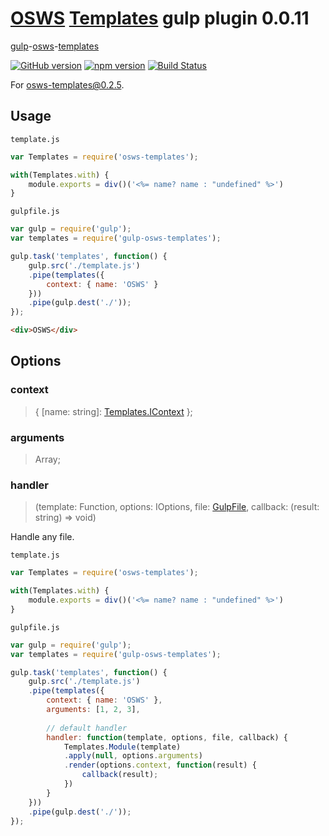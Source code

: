 # [OSWS](https://github.com/OSWS) [Templates](https://github.com/OSWS/OSWS-Templates) gulp plugin 0.0.11

[gulp](gulpjs.com)-[osws](https://github.com/OSWS)-[templates](https://github.com/OSWS/OSWS-Templates)

[![GitHub version](https://badge.fury.io/gh/OSWS%2Fgulp-osws-templates.svg)](http://badge.fury.io/gh/OSWS%2Fgulp-osws-templates)
[![npm version](https://badge.fury.io/js/gulp-osws-templates.svg)](http://badge.fury.io/js/gulp-osws-templates)
[![Build Status](https://travis-ci.org/OSWS/gulp-osws-templates.svg)](https://travis-ci.org/OSWS/gulp-osws-templates)

For [osws-templates@0.2.5](https://github.com/OSWS/OSWS-Templates/releases/tag/0.2.8).

## Usage

`template.js`
```js
var Templates = require('osws-templates');

with(Templates.with) {
    module.exports = div()('<%= name? name : "undefined" %>')
}
```

`gulpfile.js`
```js
var gulp = require('gulp');
var templates = require('gulp-osws-templates');

gulp.task('templates', function() {
    gulp.src('./template.js')
    .pipe(templates({
        context: { name: 'OSWS' }
    }))
    .pipe(gulp.dest('./'));
});
```

```html
<div>OSWS</div>
```

## Options

### context
> { [name: string]: [Templates.IContext](https://github.com/OSWS/OSWS-Templates/wiki/0.2.8-interfaces-IContext) };

### arguments
> Array<any>;

### handler
> (template: Function, options: IOptions, file: [GulpFile](https://github.com/gulpjs/gulp-util#new-fileobj), callback: (result: string) => void)

Handle any file.

`template.js`
```js
var Templates = require('osws-templates');

with(Templates.with) {
    module.exports = div()('<%= name? name : "undefined" %>')
}
```

`gulpfile.js`
```js
var gulp = require('gulp');
var templates = require('gulp-osws-templates');

gulp.task('templates', function() {
    gulp.src('./template.js')
    .pipe(templates({
        context: { name: 'OSWS' },
        arguments: [1, 2, 3],
        
        // default handler
        handler: function(template, options, file, callback) {
    		Templates.Module(template)
    		.apply(null, options.arguments)
    		.render(options.context, function(result) {
    			callback(result);
    		})
        }
    }))
    .pipe(gulp.dest('./'));
});
```